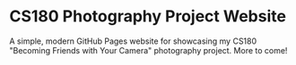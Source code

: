 # CS180 Photography Project Website

A simple, modern GitHub Pages website for showcasing my CS180 "Becoming Friends with Your Camera" photography project. More to come!
